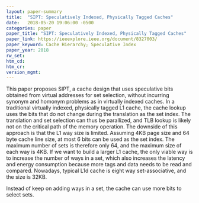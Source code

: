 ```yaml
---
layout: paper-summary
title:  "SIPT: Speculatively Indexed, Physically Tagged Caches"
date:   2018-05-20 19:06:00 -0500
categories: paper
paper_title: "SIPT: Speculatively Indexed, Physically Tagged Caches"
paper_link: https://ieeexplore.ieee.org/document/8327003/
paper_keyword: Cache Hierarchy; Speculative Index
paper_year: 2018
rw_set: 
htm_cd: 
htm_cr: 
version_mgmt: 
---
```


This paper proposes SIPT, a cache design that uses speculative bits obtained from virtual addresses for set 
selection, without incurring synonym and homonym problems as in virtually indexed caches. 
In a traditional virtually indexed, physically tagged L1 cache, the cache lookup uses the bits that do not 
change during the translation as the set index. The translation and set selection can thus be parallized, and TLB 
lookup is likely not on the critical path of the memory operation. The downside of this approach is that the L1 way 
size is limited. Assuming 4KB page size and 64 byte cache line size, at most 6 bits can be used as the set 
index. The maximum number of sets is therefore only 64, and the maximum size of each way is 4KB. If we want to build 
a larger L1 cache, the only viable way is to increase the number of ways in a set, which also increases the latency
and energy consumption because more tags and data needs to be read and compared. Nowadays, typical L1d cache is eight 
way set-associative, and the size is 32KB.

Instead of keep on adding ways in a set, the cache can use more bits to select sets. 